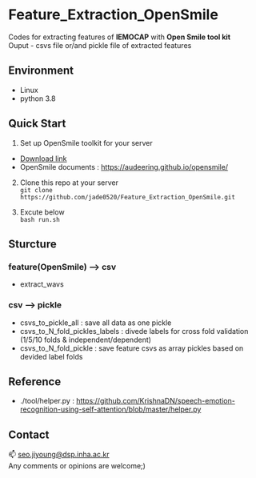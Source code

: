 # Feature_Extraction_OpenSmile  
Codes for extracting features of **IEMOCAP** with **Open Smile tool kit**  
Ouput - csvs file or/and pickle file of extracted features   

## Environment
- Linux
- python 3.8

## Quick Start 

1. Set up OpenSmile toolkit for your server 
  - [Download link](https://github.com/audeering/opensmile/releases)  
  - OpenSmile documents : https://audeering.github.io/opensmile/    
 
2. Clone this repo at your server    
`git clone https://github.com/jade0520/Feature_Extraction_OpenSmile.git`  

3. Excute below   
  `bash run.sh`  

## Sturcture
### feature(OpenSmile) --> csv    
  - extract_wavs  
  
### csv --> pickle  
  - csvs_to_pickle_all : save all data as one pickle   
  - csvs_to_N_fold_pickles_labels : divede labels for cross fold validation (1/5/10 folds & independent/dependent)  
  - csvs_to_N_fold_pickle : save feature csvs as array pickles based on devided label folds  
 
## Reference 
  - ./tool/helper.py : https://github.com/KrishnaDN/speech-emotion-recognition-using-self-attention/blob/master/helper.py

## Contact
📫 seo.jiyoung@dsp.inha.ac.kr    
Any comments or opinions are welcome;)   
